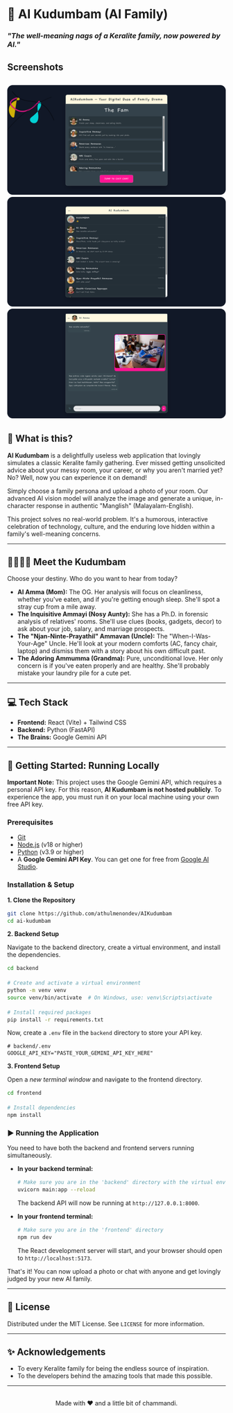 # 🤖 AI Kudumbam (AI Family)

### _"The well-meaning nags of a Keralite family, now powered by AI."_

## Screenshots

![AI Kudumbam ss1](https://github.com/athulmenondev/AIKudumbam/blob/main/screenshots/ss1.png)
![AI Kudumbam ss2](https://github.com/athulmenondev/AIKudumbam/blob/main/screenshots/ss2.png)
![AI Kudumbam ss3](https://github.com/athulmenondev/AIKudumbam/blob/main/screenshots/ss3.png)
---




## 🤔 What is this?

**AI Kudumbam** is a delightfully useless web application that lovingly simulates a classic Keralite family gathering. Ever missed getting unsolicited advice about your messy room, your career, or why you aren't married yet? No? Well, now you can experience it on demand!

Simply choose a family persona and upload a photo of your room. Our advanced AI vision model will analyze the image and generate a unique, in-character response in authentic "Manglish" (Malayalam-English).

This project solves no real-world problem. It's a humorous, interactive celebration of technology, culture, and the enduring love hidden within a family's well-meaning concerns.

---

## 👨‍👩‍👧‍👦 Meet the Kudumbam

Choose your destiny. Who do you want to hear from today?

* **AI Amma (Mom):** The OG. Her analysis will focus on cleanliness, whether you've eaten, and if you're getting enough sleep. She'll spot a stray cup from a mile away.
* **The Inquisitive Ammayi (Nosy Aunty):** She has a Ph.D. in forensic analysis of relatives' rooms. She'll use clues (books, gadgets, decor) to ask about your job, salary, and marriage prospects.
* **The "Njan-Ninte-Prayathil" Ammavan (Uncle):** The "When-I-Was-Your-Age" Uncle. He'll look at your modern comforts (AC, fancy chair, laptop) and dismiss them with a story about his own difficult past.
* **The Adoring Ammumma (Grandma):** Pure, unconditional love. Her only concern is if you've eaten properly and are healthy. She'll probably mistake your laundry pile for a cute pet.

---

## 💻 Tech Stack

* **Frontend:** React (Vite) + Tailwind CSS
* **Backend:** Python (FastAPI)
* **The Brains:** Google Gemini API

---

## 🚀 Getting Started: Running Locally

**Important Note:** This project uses the Google Gemini API, which requires a personal API key. For this reason, **AI Kudumbam is not hosted publicly**. To experience the app, you must run it on your local machine using your own free API key.

### Prerequisites

* [Git](https://git-scm.com/)
* [Node.js](https://nodejs.org/en/) (v18 or higher)
* [Python](https://www.python.org/downloads/) (v3.9 or higher)
* A **Google Gemini API Key**. You can get one for free from [Google AI Studio](https://aistudio.google.com/app/apikey).

### Installation & Setup

**1. Clone the Repository**
```bash
git clone https://github.com/athulmenondev/AIKudumbam
cd ai-kudumbam
```

**2. Backend Setup**

Navigate to the backend directory, create a virtual environment, and install the dependencies.

```bash
cd backend

# Create and activate a virtual environment
python -m venv venv
source venv/bin/activate  # On Windows, use: venv\Scripts\activate

# Install required packages
pip install -r requirements.txt
```

Now, create a `.env` file in the `backend` directory to store your API key.

```
# backend/.env
GOOGLE_API_KEY="PASTE_YOUR_GEMINI_API_KEY_HERE"
```

**3. Frontend Setup**

Open a *new terminal window* and navigate to the frontend directory.

```bash
cd frontend

# Install dependencies
npm install
```

### ▶️ Running the Application

You need to have both the backend and frontend servers running simultaneously.

* **In your backend terminal:**
    ```bash
    # Make sure you are in the 'backend' directory with the virtual environment active
    uvicorn main:app --reload
    ```
    The backend API will now be running at `http://127.0.0.1:8000`.

* **In your frontend terminal:**
    ```bash
    # Make sure you are in the 'frontend' directory
    npm run dev
    ```
    The React development server will start, and your browser should open to `http://localhost:5173`.

That's it! You can now upload a photo or chat with anyone and get lovingly judged by your new AI family.

---

## 📜 License

Distributed under the MIT License. See `LICENSE` for more information.

---

## ✨ Acknowledgements

* To every Keralite family for being the endless source of inspiration.
* To the developers behind the amazing tools that made this possible.

---

<br>

<div align="center">
Made with ❤️ and a little bit of chammandi.
</div>
